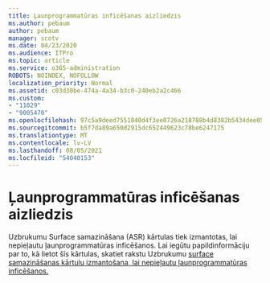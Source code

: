 ```yaml
---
title: Ļaunprogrammatūras inficēšanas aizliedzis
ms.author: pebaum
author: pebaum
manager: scotv
ms.date: 04/23/2020
ms.audience: ITPro
ms.topic: article
ms.service: o365-administration
ROBOTS: NOINDEX, NOFOLLOW
localization_priority: Normal
ms.assetid: c03d30be-474a-4a34-b3c0-240eb2a2c466
ms.custom:
- "11029"
- "9005470"
ms.openlocfilehash: 97c5a9deed7551840d4f3ee0726a218788b4d8382b5434dee0566b0021d67cc9
ms.sourcegitcommit: b5f7da89a650d2915dc652449623c78be6247175
ms.translationtype: MT
ms.contentlocale: lv-LV
ms.lasthandoff: 08/05/2021
ms.locfileid: "54040153"
---
```

# <a name="prevent-malware-infection"></a>Ļaunprogrammatūras inficēšanas aizliedzis

Uzbrukumu Surface samazināšana (ASR) kārtulas tiek izmantotas, lai nepieļautu ļaunprogrammatūras inficēšanos. Lai iegūtu papildinformāciju par to, kā lietot šīs kārtulas, skatiet rakstu Uzbrukumu [surface samazināšanas kārtulu izmantošana, lai nepieļautu ļaunprogrammatūras inficēšanos.](https://docs.microsoft.com/microsoft-365/security/defender-endpoint/attack-surface-reduction?view=o365-worldwide#attack-surface-reduction-rules)